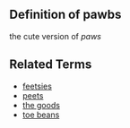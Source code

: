 ## Definition of pawbs

the cute version of _paws_

## Related Terms

- [feetsies](./feetsies)
- [peets](./peets)
- [the goods](./the%20goods)
- [toe beans](./toe%20beans)
